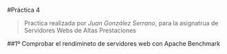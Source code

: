 #Práctica 4
>Practica realizada por *Juan González Serrano*, para la asignatrua de Servidores Webs de Altas Prestaciones

##1º Comprobar el rendimineto de servidores web con Apache Benchmark
